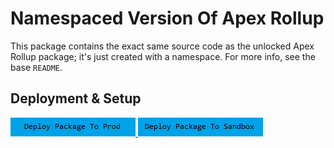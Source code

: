 # Namespaced Version Of Apex Rollup

This package contains the exact same source code as the unlocked Apex Rollup package; it's just created with a namespace. For more info, see the base `README`.

## Deployment & Setup

<a href="https://login.salesforce.com/packaging/installPackage.apexp?p0=04t6g000008b0S9AAI">
  <img alt="Deploy to Salesforce"
       src="./media/deploy-package-to-prod.png">
</a>

<a href="https://test.salesforce.com/packaging/installPackage.apexp?p0=04t6g000008b0S9AAI">
  <img alt="Deploy to Salesforce Sandbox"
       src="./media/deploy-package-to-sandbox.png">
</a>